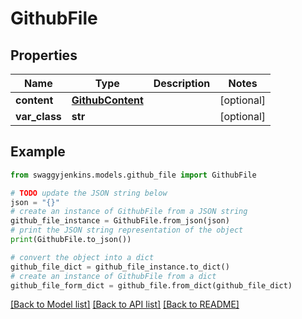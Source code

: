 # GithubFile


## Properties

Name | Type | Description | Notes
------------ | ------------- | ------------- | -------------
**content** | [**GithubContent**](GithubContent.md) |  | [optional] 
**var_class** | **str** |  | [optional] 

## Example

```python
from swaggyjenkins.models.github_file import GithubFile

# TODO update the JSON string below
json = "{}"
# create an instance of GithubFile from a JSON string
github_file_instance = GithubFile.from_json(json)
# print the JSON string representation of the object
print(GithubFile.to_json())

# convert the object into a dict
github_file_dict = github_file_instance.to_dict()
# create an instance of GithubFile from a dict
github_file_form_dict = github_file.from_dict(github_file_dict)
```
[[Back to Model list]](../README.md#documentation-for-models) [[Back to API list]](../README.md#documentation-for-api-endpoints) [[Back to README]](../README.md)


